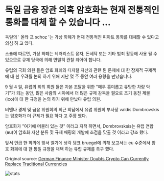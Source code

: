 # 독일 금융 장관 의혹 암호화는 현재 전통적인 통화를 대체 할 수 있습니다 ...

독일의 ' 올라 프 schoz '는 가상 화폐가 현재 전통적인 피아트 통화를 대체할 수 있다고 의심 하 고 있다.

스숄에 따르면, 가상 화폐는 테러리스트 융자, 돈세탁 또는 기타 범죄 활동에 사용 될 수 있으므로 규제 당국에 의해 면밀히 관찰 되어야 합니다.

유럽의 국회 의원 들은 암호 화폐와 디지털 자산과 관련 된 문제에 대 한 잠재적 구제책에 대 한 우려를 논의 하기 위해 지난 몇 주 동안 여러 용량을 만났습니다.

9 월 4 일, 유럽의 회의 회원 들은 자본 조달을 위한 "매우 흥미롭고 유망한 차량 악기"가 되는 동안, 많은 사람의 시야에서 더 많은 규제 감독을 필요로 초기 동전 제물 (ico)에 대 한 규정을 논의 하기 위해 만났다 유럽 의원.

비엔나 경제 및 금융 위원회의 최근 회담에서 유럽 위원회 부사장 valdis Dombrovskis는 암호화가 더 규제가 필요 하다 고 주장 했다.

암호화가 "여기에 머물러 있는 것" 이라고 지적 하면서, Dombrovsksis는 유럽 연합 (eu)이 암호화 자산 분류 및 규제 매핑의 개발에 초점을 맞출 것 이라고 강조 했다.

앞서 언급 한 회의에 앞서 벨기에 생각 탱크 bruegel에 의해 보고서는 eu 수준에서 암호 화폐에 대 한 통일 규정을 채택 하는 유럽 규제를 촉구 했다.

Original source: [German Finance Minister Doubts Crypto Can Currently Replace Traditional Currencies](https://cointelegraph.com/news/german-finance-minister-doubts-crypto-can-currently-replace-traditional-currencies)

![stats](https://c.statcounter.com/11760860/0/a89fa40b/1/ "stats")